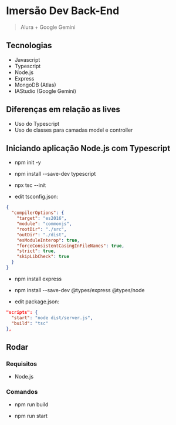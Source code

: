 # Imersão Dev Back-End

> Alura + Google Gemini

## Tecnologias

- Javascript
- Typescript
- Node.js
- Express
- MongoDB (Atlas)
- IAStudio (Google Gemini)

## Diferenças em relação as lives

- Uso do Typescript
- Uso de classes para camadas model e controller

## Iniciando aplicação Node.js com Typescript

- npm init -y

- npm install --save-dev typescript

- npx tsc --init

- edit tsconfig.json:

```json
{
  "compilerOptions": {
    "target": "es2016",
    "module": "commonjs",
    "rootDir": "./src",
    "outDir": "./dist",
    "esModuleInterop": true,
    "forceConsistentCasingInFileNames": true,
    "strict": true,
    "skipLibCheck": true
  }
}
```

- npm install express

- npm install --save-dev @types/express @types/node

- edit package.json:

```json
"scripts": {
  "start": "node dist/server.js",
  "build": "tsc"
},
```

## Rodar

### Requisitos

- Node.js

### Comandos

- npm run build

- npm run start
